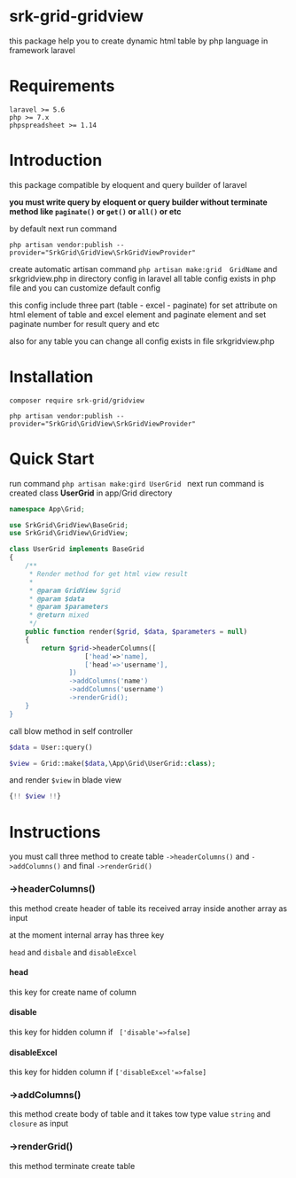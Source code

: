 # srk-grid-gridview

this package help you to create dynamic html table by php language in framework laravel  

# Requirements
    laravel >= 5.6
    php >= 7.x
    phpspreadsheet >= 1.14
    
# Introduction

this package compatible by eloquent and query builder of laravel 

**you must write query by eloquent or query builder without terminate method like ` paginate() ` or ` get() ` or ` all() `  or etc**
 
by default next run command
 
` php artisan vendor:publish --provider="SrkGrid\GridView\SrkGridViewProvider" `
  
create automatic artisan command ` php artisan make:grid  GridName ` 
and  srkgridview.php in directory config in laravel
all table config exists in php file and you can customize default config  


this config include three part  (table - excel - paginate) for set attribute on html element of table
and excel element and paginate element and  set paginate number for result query and etc 

also for any table you can change all config exists in file srkgridview.php
    
# Installation

` composer require srk-grid/gridview `

` php artisan vendor:publish --provider="SrkGrid\GridView\SrkGridViewProvider" `


# Quick Start

run command 
`
php artisan make:gird UserGrid 
`
next run command is created class **UserGrid** in app/Grid directory

```php 
namespace App\Grid;

use SrkGrid\GridView\BaseGrid;
use SrkGrid\GridView\GridView;

class UserGrid implements BaseGrid
{
    /**
     * Render method for get html view result
     *
     * @param GridView $grid
     * @param $data
     * @param $parameters
     * @return mixed
     */
    public function render($grid, $data, $parameters = null)
    {
        return $grid->headerColumns([
                   ['head'=>'name],
                   ['head'=>'username'],
               ])
               ->addColumns('name')
               ->addColumns('username')
               ->renderGrid();
    }
}
``` 

call blow method in self controller  

```php 
$data = User::query()

$view = Grid::make($data,\App\Grid\UserGrid::class);

```

and render ` $view ` in blade view 

```php 
{!! $view !!}
``` 


# Instructions

you must call three method to create table ` ->headerColumns() ` and ` ->addColumns() ` and final ` ->renderGrid() `

### ->headerColumns()

this method  create header of table its received array inside another array as input 
 
at the moment internal array has three key 

` head ` and ` disbale ` and ` disableExcel `

#### head

this key for create name of column 

#### disable

this key for hidden column if `  ['disable'=>false] `

#### disableExcel 

this key for hidden column if  ` ['disableExcel'=>false] `


### ->addColumns()
 
this method create body of table and it takes tow type value  ` string ` and ` closure `  as input


### ->renderGrid()

this method terminate create table 




